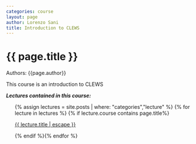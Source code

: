 ```yaml
---
categories: course
layout: page
author: Lorenzo Sani
title: Introduction to CLEWS
---
```

<h1>{{ page.title }}</h1>

Authors: {{page.author}}

This course is an introduction to CLEWS

***Lectures contained in this course:***

<ul class="post-list">
{% assign lectures = site.posts | where: "categories","lecture" %}
{% for lecture in lectures %}
{% if lecture.course contains page.title%}
<p><a href="{{ lecture.url | relative_url }}">{{ lecture.title | escape }} </a></p>
{% endif %}{% endfor %}</ul>
